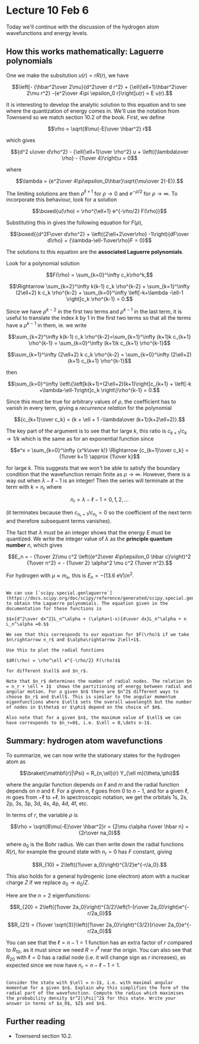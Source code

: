 # Lecture 10 Feb 6

Today we'll continue with the discussion of the hydrogen atom wavefunctions and energy levels.

## How this works mathematically: Laguerre polynomials

One we make the subsitution $u(r) = rR(r)$, we have

$$\left[- {\hbar^2\over 2\mu}{d^2\over d r^2} +  {\ell(\ell+1)\hbar^2\over 2\mu r^2} -{e^2\over 4\pi \epsilon_0 r}\right]u(r) = E u(r).$$

It is interesting to develop the analytic solution to this equation and to see where the quantization of energy comes in. We'll use the notation from Townsend so we match section 10.2 of the book. First, we define

$$\rho = \sqrt{8\mu(-E)\over \hbar^2} r$$

which gives

$${d^2 u\over d\rho^2} - {\ell(\ell+1)\over \rho^2} u + \left({\lambda\over \rho} - {1\over 4}\right)u = 0$$

where 

$$\lambda = {e^2\over 4\pi\epsilon_0\hbar}\sqrt{\mu\over 2(-E)}.$$

The limiting solutions are then $\rho^{\ell+1}$ for $\rho\rightarrow 0$ and $e^{-\rho/2}$ for $\rho\rightarrow \infty$. To incorporate this behaviour, look for a solution

$$\boxed{u(\rho) = \rho^{\ell+1} e^{-\rho/2} F(\rho)}$$

Substituting this in gives the following equation for $F(\rho)$,

$$\boxed{{d^2F\over d\rho^2} + \left({2\ell+2\over\rho} -1\right){dF\over d\rho} + {\lambda-\ell-1\over\rho}F = 0}$$

The solutions to this equation are the **associated Laguerre polynomials**.

Look for a polynomial solution

$$F(\rho) = \sum_{k=0}^\infty c_k\rho^k,$$

$$\Rightarrow \sum_{k=2}^\infty k(k-1) c_k \rho^{k-2} + 
\sum_{k=1}^\infty (2\ell+2) k c_k \rho^{k-2} + 
\sum_{k=0}^\infty \left[-k+\lambda -\ell-1  \right]c_k \rho^{k-1} = 0.$$

Since we have $\rho^{k-2}$ in the first two terms and $\rho^{k-1}$ in  the last term, it is useful to translate the index $k$ by 1  in the first two terms so that all the terms have a $\rho^{k-1}$ in them, ie. we write

$$\sum_{k=2}^\infty k(k-1) c_k \rho^{k-2}=\sum_{k=1}^\infty (k+1)k c_{k+1} \rho^{k-1} = \sum_{k=0}^\infty (k+1)k c_{k+1} \rho^{k-1}$$

$$\sum_{k=1}^\infty (2\ell+2) k c_k \rho^{k-2} = \sum_{k=0}^\infty (2\ell+2) (k+1) c_{k+1} \rho^{k-1}$$

then

$$\sum_{k=0}^\infty \left\{\left[k(k+1)+(2\ell+2)(k+1)\right]c_{k+1} + \left[-k +\lambda-\ell-1\right]c_k \right\}\rho^{k-1} = 0.$$

Since this must be true for arbitrary values of $\rho$, the coefficient has to vanish in every term, giving a *recurrence relation* for the polynomial

$${c_{k+1}\over c_k} = {k + \ell + 1 -\lambda\over (k+1)(k+2\ell+2)}.$$

The key part of the argument is to see that for large $k$, this ratio is $c_{k+1}/c_k\rightarrow 1/k$ which is the same as for an exponential function since

$$e^x = \sum_{k=0}^\infty {x^k\over k!} \Rightarrow {c_{k+1}\over c_k} = {1\over k+1} \approx {1\over k}$$

for large $k$. This suggests that we won't be able to satisfy the boundary condition that the wavefunction remain finite as $\rho\rightarrow \infty$. However, there is a way out when $\lambda-\ell-1$ is an integer! Then the series will terminate at the term with $k=n_r$ where

$$n_r = \lambda-\ell-1 = 0, 1, 2,\dots$$

(it terminates because then $c_{n_r+1}/c_{n_r}=0$ so the coefficient of the next term and therefore subsequent terms vanishes).

The fact that $\lambda$ must be an integer shows that the energy $E$ must be quantized. We write the integer value of $\lambda$ as the **principle quantum number** $n$, which gives

$$E_n = - {1\over 2}\mu c^2 \left({e^2\over 4\pi\epsilon_0 \hbar c}\right)^2 {1\over n^2} = - {1\over 2} \alpha^2 \mu c^2 {1\over n^2}.$$

For hydrogen with $\mu\approx m_e$, this is $E_n=-(13.6\ \mathrm{eV})/n^2$.


```{admonition} Exercise: plot the radial wavefunctions

We can use [`scipy.special.genlaguerre`](https://docs.scipy.org/doc/scipy/reference/generated/scipy.special.genlaguerre.html#scipy.special.genlaguerre) to obtain the Laguerre polynomials. The equation given in the documentation for these functions is 

$$x{d^2\over dx^2}L_n^\alpha + (\alpha+1-x){d\over dx}L_n^\alpha + n L_n^\alpha =0.$$

We see that this corresponds to our equation for $F(\rho)$ if we take $n\rightarrow n_r$ and $\alpha\rightarrow 2\ell+1$.

Use this to plot the radial functions

$$R(\rho) = \rho^\ell e^{-\rho/2} F(\rho)$$ 

for different $\ell$ and $n_r$.

Note that $n_r$ determines the number of radial nodes. The relation $n = n_r + \ell + 1$  shows the partitioning of energy between radial and angular motion. For a given $n$ there are $n^2$ different ways to choose $n_r$ and $\ell$. This is similar to the angular momentum eigenfunctions where $\ell$ sets the overall wavelength but the number of nodes in $\theta$ or $\phi$ depend on the choice of $m$. 

Also note that for a given $n$, the maximum value of $\ell$ we can have corresponds to $n_r=0$, i.e. $\ell = 0,\dots n-1$.

```



## Summary: hydrogen atom wavefunctions

To summarize, we can now write the stationary states for the hydrogen atom as

$$\braket{\mathbf{r}|\Psi} = R_{n,\ell}(r) Y_{\ell m}(\theta,\phi)$$

where the angular function depends on $\ell$ and $m$ and the radial function depends on $n$ and $\ell$. For a given $n$, $\ell$ goes from $0$ to $n-1$, and for a given $\ell$, $m$ goes from $-\ell$ to $+\ell$. In spectroscopic notation, we get the orbitals 1s, 2s, 2p, 3s, 3p, 3d, 4s, 4p, 4d, 4f, etc.

In terms of $r$, the variable $\rho$ is

$$\rho = \sqrt{8\mu(-E)\over \hbar^2}r = {2\mu c\alpha r\over \hbar n} = {2r\over na_0}$$ 

where $a_0$ is the Bohr radius. We can then write down the radial functions $R(r)$, for example the ground state with $n_r=0$ has $F$ constant, giving

$$R_{10} = 2\left({1\over a_0}\right)^{3/2}e^{-r/a_0}.$$

This also holds for a general hydrogenic (one electron) atom with a nuclear charge $Z$ if we replace $a_0\rightarrow a_0/Z$. 

Here are the $n=2$ eigenfunctions:

$$R_{20} = 2\left({1\over 2a_0}\right)^{3/2}\left(1-{r\over 2a_0}\right)e^{-r/2a_0}$$

$$R_{21} = {1\over \sqrt{3}}\left({1\over 2a_0}\right)^{3/2}{r\over 2a_0}e^{-r/2a_0}$$

You can see that the $\ell=n-1=1$ function has an extra factor of $r$ compared to $R_{10}$, as it must since we need $R\propto r^\ell$ near the origin. You can also see that $R_{20}$ with $\ell=0$ has a radial node (i.e. it will change sign as $r$ increases), as expected since we now have $n_r=n-\ell-1=1$.


```{admonition} Exercise: size of atom

Consider the state with $\ell = n-1$, i.e. with maximal angular momentum for a given $n$. Explain why this simplifies the form of the radial part of the wavefunction. Compute the radius which maximises the probability density $r^2|\Psi|^2$ for this state. Write your answer in terms of $a_0$, $Z$ and $n$.

```




## Further reading

- Townsend section 10.2.


